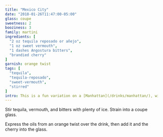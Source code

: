 ```yaml
---
title: "Mexico City"
date: "2018-01-26T11:47:00-05:00"
glass: coupe
sweetness: 2
booziness: 3
family: martini
ingredients: [
  "2 oz tequila reposado or añejo",
  "1 oz sweet vermouth",
  "1 dashes Angostura bitters",
  "brandied cherry"
]
garnish: orange twist
tags: [
  "tequila",
  "tequila-reposado",
  "sweet-vermouth",
  "stirred"
]
intro: This is a fun variation on a [Manhattan](/drinks/manhattan/), with tequila in place of the whiskey. Use a high-quality tequila.
---
```

Stir tequila, vermouth, and bitters with plenty of ice. Strain into a coupe glass.

Express the oils from an orange twist over the drink, then add it and the cherry into the glass.
